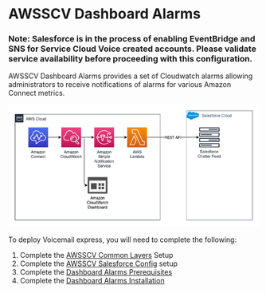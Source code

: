 # AWSSCV Dashboard Alarms

### Note: Salesforce is in the process of enabling EventBridge and SNS for Service Cloud Voice created accounts. Please validate service availability before proceeding with this configuration.

AWSSCV Dashboard Alarms provides a set of Cloudwatch alarms allowing administrators to receive notifications of alarms for various Amazon Connect metrics.

![Dashboard Alarms Architecture](Docs/Architecture.png)

To deploy Voicemail express, you will need to complete the following:
1. Complete the [AWSSCV Common Layers](../../Common/AWSSCV-CommonLayers/readme.md) Setup
2. Complete the [AWSSCV Salesforce Config](../../Common/AWSSCV-SalesforceConfig/readme.md) setup
3. Complete the [Dashboard Alarms Prerequisites](Docs/dashboard_alarms_prerequisites.md)
4. Complete the [Dashboard Alarms Installation](Docs/dashboard_alarms_installation_instructions.md)